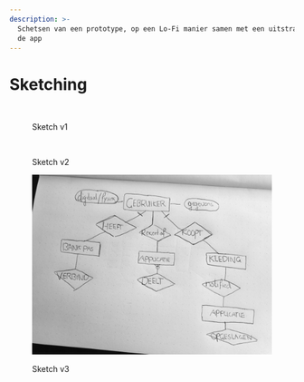 ```yaml
---
description: >-
  Schetsen van een prototype, op een Lo-Fi manier samen met een uitstraling van
  de app
---
```


# Sketching

<figure><img src="../.gitbook/assets/18.png" alt=""><figcaption><p>Sketch v1</p></figcaption></figure>

<figure><img src="../.gitbook/assets/19.png" alt=""><figcaption><p>Sketch v2</p></figcaption></figure>

<figure><img src="../.gitbook/assets/20.png" alt=""><figcaption><p>Sketch v3</p></figcaption></figure>
